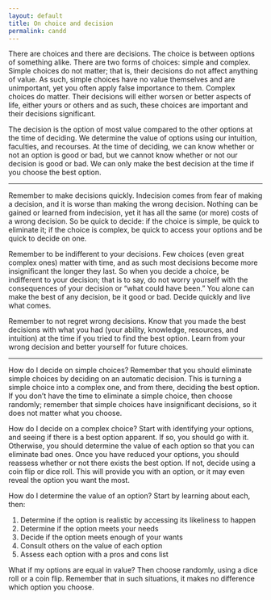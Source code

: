 ```yaml
---
layout: default
title: On choice and decision
permalink: candd
---
```


There are choices and there are decisions. The choice is between options of something alike. There are two forms of choices: simple and complex. Simple choices do not matter; that is, their decisions do not affect anything of value. As such, simple choices have no value themselves and are unimportant, yet you often apply false importance to them. Complex choices do matter. Their decisions will either worsen or better aspects of life, either yours or others and as such, these choices are important and their decisions significant.

The decision is the option of most value compared to the other options at the time of deciding. We determine the value of options using our intuition, faculties, and recourses. At the time of deciding, we can know whether or not an option is good or bad, but we cannot know whether or not our decision is good or bad. We can only make the best decision at the time if you choose the best option.

---

Remember to make decisions quickly. Indecision comes from fear of making a decision, and it is worse than making the wrong decision. Nothing can be gained or learned from indecision, yet it has all the same (or more) costs of a wrong decision. So be quick to decide: if the choice is simple, be quick to eliminate it; if the choice is complex, be quick to access your options and be quick to decide on one.

Remember to be indifferent to your decisions. Few choices (even great complex ones) matter with time, and as such most decisions become more insignificant the longer they last. So when you decide a choice, be indifferent to your decision; that is to say, do not worry yourself with the consequences of your decision or “what could have been.” You alone can make the best of any decision, be it good or bad. Decide quickly and live what comes.

Remember to not regret wrong decisions. Know that you made the best decisions with what you had (your ability, knowledge, resources, and intuition) at the time if you tried to find the best option. Learn from your wrong decision and better yourself for future choices.

---

How do I decide on simple choices? Remember that you should eliminate simple choices by deciding on an automatic decision. This is turning a simple choice into a complex one, and from there, deciding the best option. If you don’t have the time to eliminate a simple choice, then choose randomly; remember that simple choices have insignificant decisions, so it does not matter what you choose.

How do I decide on a complex choice? Start with identifying your options, and seeing if there is a best option apparent. If so, you should go with it. Otherwise, you should determine the value of each option so that you can eliminate bad ones. Once you have reduced your options, you should reassess whether or not there exists the best option. If not, decide using a coin flip or dice roll. This will provide you with an option, or it may even reveal the option you want the most.

How do I determine the value of an option? Start by learning about each, then:

1. Determine if the option is realistic by accessing its likeliness to happen
2. Determine if the option meets your needs
3. Decide if the option meets enough of your wants
4. Consult others on the value of each option
5. Assess each option with a pros and cons list

What if my options are equal in value? Then choose randomly, using a dice roll or a coin flip. Remember that in such situations, it makes no difference which option you choose.
